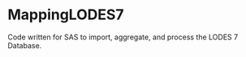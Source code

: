MappingLODES7
=============

Code written for SAS to import, aggregate, and process the LODES 7 Database.
